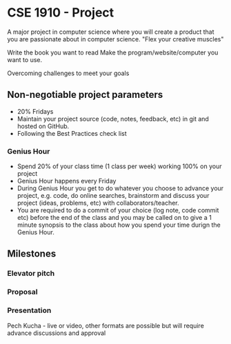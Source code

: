 # CSE 1910 - Project

A major project in computer science where you will create a product that you are passionate about in computer science. "Flex your creative muscles"

Write the book you want to read
Make the program/website/computer you want to use.

Overcoming challenges to meet your goals

## Non-negotiable project parameters
* 20% Fridays
* Maintain your project source (code, notes, feedback, etc) in git and hosted on GitHub.  
* Following the Best Practices check list

### Genius Hour
* Spend 20% of your class time (1 class per week) working 100% on your project 
* Genius Hour happens every Friday
* During Genius Hour you get to do whatever you choose to advance your project, e.g. code, do online searches, brainstorm and discuss your project (ideas, problems, etc) with collaborators/teacher.
* You are required to do a commit of your choice (log note, code commit etc) before the end of the class and you may be called on to give a 1 minute synopsis to the class about how you spend your time durign the Genius Hour. 

## Milestones

### Elevator pitch

### Proposal

### Presentation
Pech Kucha - live or video, other formats are possible but will require advance discussions and approval
